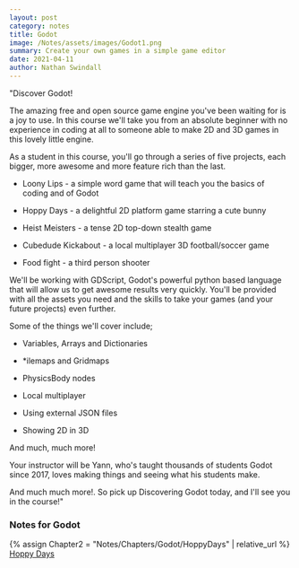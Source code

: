 ```yaml
---
layout: post
category: notes
title: Godot
image: /Notes/assets/images/Godot1.png
summary: Create your own games in a simple game editor
date: 2021-04-11
author: Nathan Swindall
---
```


"Discover Godot!

The amazing free and open source game engine you've been waiting for is a joy to use. In this course we'll take you from an absolute beginner with no experience in coding at all to someone able to make 2D and 3D games in this lovely little engine. 

As a student in this course, you'll go through a series of five projects, each bigger, more awesome and more feature rich than the last.

* Loony Lips - a simple word game that will teach you the basics of coding and of Godot

* Hoppy Days - a delightful 2D platform game starring a cute bunny

* Heist Meisters - a tense 2D top-down stealth game

* Cubedude Kickabout - a local multiplayer 3D football/soccer game

* Food fight - a third person shooter

We'll be working with GDScript, Godot's powerful python based language that will allow us to get awesome results very quickly.  You'll be provided with all the assets you need and the skills to take your games (and your future projects) even further.

Some of the things we'll cover include;

* Variables, Arrays and Dictionaries

* *ilemaps and Gridmaps

* PhysicsBody nodes

* Local multiplayer

* Using external JSON files

* Showing 2D in 3D

And much, much more!

Your instructor will be Yann, who's taught thousands of students Godot since 2017, loves making things and seeing what his students make.

And much much more!.  So pick up Discovering Godot today, and I'll see you in the course!"

### **Notes for Godot**
{% assign Chapter2 = "Notes/Chapters/Godot/HoppyDays" | relative_url %} 
<a href="{{Chapter2}}">Hoppy Days</a>

